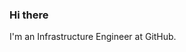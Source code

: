 ### Hi there

I'm an Infrastructure Engineer at GitHub.


<img src="https://a.rashiq.me/gh.png" width="0px" height="0px" style="display:none;"/>
